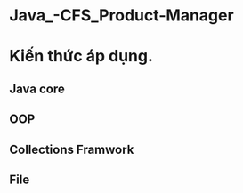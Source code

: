 # Java_-CFS_Product-Manager
# Kiến thức áp dụng.
## Java core
## OOP
## Collections Framwork
## File
